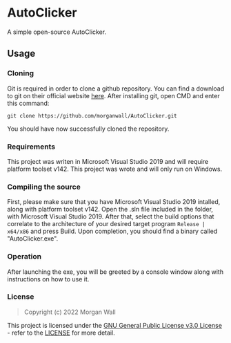# AutoClicker
A simple open-source AutoClicker.

## Usage
### Cloning
Git is required in order to clone a github repository. You can find a download to git on their official website <a href="https://git-scm.com/">here</a>.
After installing git, open CMD and enter this command:
<pre><code>git clone https://github.com/morganwall/AutoClicker.git</code></pre>
You should have now successfully cloned the repository.
### Requirements
This project was writen in Microsoft Visual Studio 2019 and will require platform toolset v142.
This project was wrote and will only run on Windows.
### Compiling the source
First, please make sure that you have Microsoft Visual Studio 2019 intalled, along with platform toolset v142.
Open the .sln file included in the folder, with Microsoft Visual Studio 2019.
After that, select the build options that correlate to the architecture of your desired target program <code>Release | x64/x86</code> and press Build.
Upon completion, you should find a binary called "AutoClicker.exe".
### Operation
After launching the exe, you will be greeted by a console window along with instructions on how to use it.
### License
<blockquote>Copyright (c) 2022 Morgan Wall</blockquote>
This project is licensed under the <a href="https://choosealicense.com/licenses/gpl-3.0/">GNU General Public License v3.0 License</a> - refer to the <a href="https://github.com/morganwall/AutoClicker/blob/main/LICENSE">LICENSE</a> for more detail.
